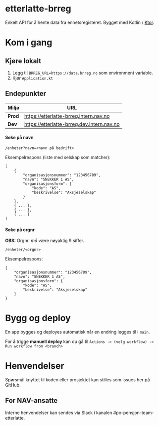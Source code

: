 # etterlatte-brreg

Enkelt API for å hente data fra enhetsregisteret. Bygget med Kotlin / [Ktor](https://ktor.io/). 

# Kom i gang

## Kjøre lokalt

1. Legg til `BRREG_URL=https://data.brreg.no` som environment variable. 
2. Kjør `Application.kt`



## Endepunkter

| Miljø    | URL                                        |
|----------|--------------------------------------------|
| **Prod** | https://etterlatte-brreg.intern.nav.no     |
| **Dev**  | https://etterlatte-brreg.dev.intern.nav.no |



#### Søke på navn

`/enheter?navn=<navn på bedrift>`

Eksempelrespons (liste med selskap som matcher): 

```
[
    {
        "organisasjonsnummer": "123456789",
        "navn": "SNEKKER 1 AS",
        "organisasjonsform": {
            "kode": "AS",
            "beskrivelse": "Aksjeselskap"
        }
    },
    { ... },
    { ... },
    { ... }
]
```

#### Søke på orgnr

**OBS:** Orgnr. _må_ være nøyaktig 9 siffer.

`/enheter/<orgnr>`

Eksempelrespons:

```
{
    "organisasjonsnummer": "123456789",
    "navn": "SNEKKER 1 AS",
    "organisasjonsform": {
        "kode": "AS",
        "beskrivelse": "Aksjeselskap"
    }
}
```



# Bygg og deploy

En app bygges og deployes automatisk når en endring legges til i `main`.

For å trigge **manuell deploy** kan du gå til `Actions -> (velg workflow) -> Run workflow from <branch>`


# Henvendelser

Spørsmål knyttet til koden eller prosjektet kan stilles som issues her på GitHub.


## For NAV-ansatte

Interne henvendelser kan sendes via Slack i kanalen #po-pensjon-team-etterlatte.
